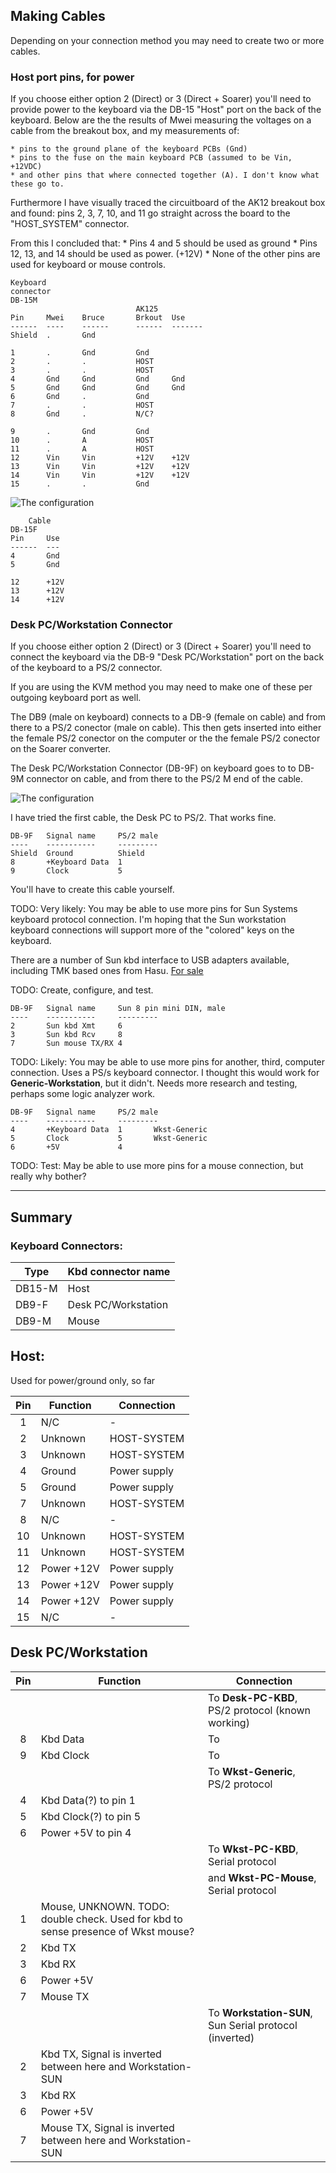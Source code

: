 ## Making Cables

Depending on your connection method you may need to create two or more cables.

### Host port pins, for power

If you choose either option 2 (Direct) or 3 (Direct + Soarer) you'll need to
provide power to the keyboard via the DB-15 "Host" port on the back of the
keyboard. Below are the the results of Mwei measuring the voltages on a cable
from the breakout box, and my measurements of:

    * pins to the ground plane of the keyboard PCBs (Gnd)
    * pins to the fuse on the main keyboard PCB (assumed to be Vin, +12VDC)
    * and other pins that where connected together (A). I don't know what these go to.

Furthermore I have visually traced the circuitboard of the AK12 breakout box and found:
pins 2, 3, 7, 10, and 11 go straight across the board to the "HOST_SYSTEM" connector.

From this I concluded that:
    * Pins 4 and 5 should be used as ground
    * Pins 12, 13, and 14 should be used as power. (+12V)
    * None of the other pins are used for keyboard or mouse controls.

```
Keyboard 
connector
DB-15M                        
                            AK125   
Pin     Mwei    Bruce       Brkout  Use 
------  ----    ------      ------  -------
Shield  .       Gnd             

1       .       Gnd         Gnd    
2       .       .           HOST    
3       .       .           HOST    
4       Gnd     Gnd         Gnd     Gnd 
5       Gnd     Gnd         Gnd     Gnd 
6       Gnd     .           Gnd         
7       .       .           HOST
8       Gnd     .           N/C?

9       .       Gnd         Gnd   
10      .       A           HOST
11      .       A           HOST
12      Vin     Vin         +12V    +12V
13      Vin     Vin         +12V    +12V
14      Vin     Vin         +12V    +12V
15      .       .           Gnd     
```
![The configuration](../master/images/Cherry%20G80-9009%20Power%20to%20DB15.png "DB-9 to Desk PC")

```
    Cable
DB-15F 
Pin     Use 
------  --- 
4       Gnd 
5       Gnd 

12      +12V
13      +12V
14      +12V          
```

### Desk PC/Workstation Connector

If you choose either option 2 (Direct) or 3 (Direct + Soarer) you'll need to
connect the keyboard via the DB-9 "Desk PC/Workstation" port on the back of the
keyboard to a PS/2 connector.

If you are using the KVM method you may need to make one of these per outgoing
keyboard port as well.

The DB9 (male on keyboard) connects to a DB-9 (female on cable) and from there
to a PS/2 conector (male on cable). This then gets inserted into either the
female PS/2 conector on the computer or the the female PS/2 conector on the
Soarer converter.


The Desk PC/Workstation Connector (DB-9F) on keyboard goes to 
to DB-9M connector on cable, and from there to the PS/2 M end of the cable.

![The configuration](../master/images/Cherry%20G80-9009%20DB9%20to%20PS2.png "DB-9 to Desk PC")

I have tried the first cable, the Desk PC to PS/2. That works fine.

```
DB-9F   Signal name     PS/2 male
----    -----------     ---------
Shield  Ground          Shield
8       +Keyboard Data  1
9       Clock           5
```

You'll have to create this cable yourself.


TODO: Very likely: You may be able to use more pins for Sun Systems keyboard
protocol connection. I'm hoping that the Sun workstation keyboard connections
will support more of the "colored" keys on the keyboard.

There are a number of Sun kbd interface to USB adapters available, including 
TMK based ones from Hasu. [For sale](https://geekhack.org/index.php?topic=72052.0)

TODO: Create, configure, and test.
```
DB-9F   Signal name     Sun 8 pin mini DIN, male
----    -----------     ---------
2       Sun kbd Xmt     6
3       Sun kbd Rcv     8
7       Sun mouse TX/RX 4
```

TODO: Likely: You may be able to use more pins for another, third, computer
connection. Uses a PS/s keyboard connector. I thought this would work for
**Generic-Workstation**, but it didn't. Needs more research and testing, perhaps
some logic analyzer work.

```
DB-9F   Signal name     PS/2 male
----    -----------     ---------
4       +Keyboard Data  1       Wkst-Generic
5       Clock           5       Wkst-Generic
6       +5V             4
```

TODO: Test: May be able to use more pins for a mouse connection, but really why
bother?

-------------------------------------------

## Summary

### Keyboard Connectors:

|Type   | Kbd connector name |
|------ |--------------------|
| DB15-M| Host               |
| DB9-F | Desk PC/Workstation|
| DB9-M | Mouse              |

## Host:

Used for power/ground only, so far

| Pin | Function    | Connection |
|:---:|-------------|---------|
|  1  | N/C         | -       |
|  2  | Unknown     | HOST-SYSTEM |
|  3  | Unknown     | HOST-SYSTEM |
|  4  | Ground      | Power supply |
|  5  | Ground      | Power supply |
|  7  | Unknown     | HOST-SYSTEM |
|  8  | N/C         | -        |
|  10 | Unknown     | HOST-SYSTEM |
|  11 | Unknown     | HOST-SYSTEM |
|  12 | Power +12V  | Power supply |
|  13 | Power +12V  | Power supply |
|  14 | Power +12V  | Power supply |
|  15 | N/C         | -        |


## Desk PC/Workstation


| Pin | Function    | Connection |
|:---:|-------------|---------|
|||To **Desk-PC-KBD**, PS/2 protocol (known working)|
|  8         | Kbd Data   |To       | Pin 8 of Desk-PC-KBD     | PS/2 | green   |
|  9         | Kbd Clock  |To       | Pin 9 of Desk-PC-KBD     | PS/2 | purple  |
|||To **Wkst-Generic**, PS/2 protocol|
|  4         | Kbd Data(?) to pin 1  |
|  5         | Kbd Clock(?) to pin 5 |
|  6         | Power +5V  to pin 4 |
|||To **Wkst-PC-KBD**, Serial protocol |
|||and **Wkst-PC-Mouse**, Serial protocol |
|  1         | Mouse, UNKNOWN. TODO: double check. Used for kbd to sense presence of Wkst mouse? |
|  2         | Kbd TX |
|  3         | Kbd RX |
|  6         | Power +5V |
|  7         | Mouse TX  |
|||To **Workstation-SUN**, Sun Serial protocol (inverted) |
|  2         | Kbd TX, Signal is inverted between here and Workstation-SUN |
|  3         | Kbd RX |
|  6         | Power +5V |
|  7         | Mouse TX, Signal is inverted between here and Workstation-SUN |

